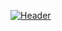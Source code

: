 [![Header](https://raw.githubusercontent.com/Otatkay/Otatkay/github-header.png "Header")](https://github.com/Otatkay)
